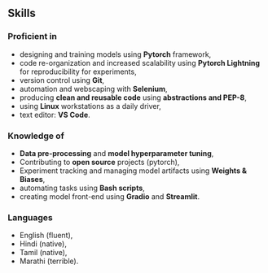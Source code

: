 ## Skills

### Proficient in

- designing and training models using **Pytorch** framework,
- code re-organization and increased scalability using **Pytorch Lightning** for reproducibility for experiments,
- version control using **Git**,
- automation and webscaping with **Selenium**,
- producing **clean and reusable code** using **abstractions and PEP-8**,
- using **Linux** workstations as a daily driver,
- text editor: **VS Code**.

### Knowledge of

- **Data pre-processing** and **model hyperparameter tuning**,
- Contributing to **open source** projects (pytorch),
- Experiment tracking and managing model artifacts using **Weights & Biases**,
- automating tasks using **Bash scripts**,
- creating model front-end using **Gradio** and **Streamlit**.

### Languages

- English (fluent),
- Hindi (native),
- Tamil (native),
- Marathi (terrible).
